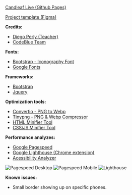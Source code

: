 [Candleaf Live (Github Pages)](https://guazzihub.github.io/Projeto-CodeBlue/)

[Project template (Figma)](https://www.figma.com/file/taM5g2ETLnACjrmxa2HeDJ/Projeto-E-Commerce?node-id=116%3A92)

 **Credits:**
  - [Diego Perly (Teacher)](https://www.youtube.com/c/diegoperly)
  - [CodeBlue Team](https://www.codeblue.com.br/)

**Fonts:**
  - [Bootstrap - Iconography Font](https://icons.getbootstrap.com/)
  - [Google Fonts](https://fonts.google.com/)
  
**Frameworks:**
  - [Bootstrap](https://getbootstrap.com/)
  - [Jquery](https://jquery.com/)
  
**Optimization tools:**
  - [Convertio - PNG to Webp](https://convertio.co/pt/png-webp/)
  - [Tinypng - PNG & Webp Compressor](https://tinypng.com/)
  - [HTML Minifier Tool](https://www.willpeavy.com/tools/minifier/)
  - [CSS/JS Minifier Tool](https://www.minifier.org/)

**Performance analyzes:**
  - [Google Pagespeed](https://pagespeed.web.dev/)
  - [Google Lighthouse (Chrome extension)](https://chrome.google.com/webstore/detail/lighthouse/blipmdconlkpinefehnmjammfjpmpbjk?hl=en)
  - [Acessibility Analyzer](https://wave.webaim.org/)
  

  ![Pagespeed Desktop](https://github.com/Guazzihub/Projeto-Final-CodeBlue/blob/main/assets/readme/performance-pagespeed-desktop.png)
  ![Pagespeed Mobile](https://github.com/Guazzihub/Projeto-Final-CodeBlue/blob/main/assets/readme/performance-pagespeed-mobile.png)
  ![Lighthouse](https://github.com/Guazzihub/Projeto-Final-CodeBlue/blob/main/assets/readme/performance-lighthouse.png)

 
 **Known issues:**
   - Small border showing up on specific phones.

